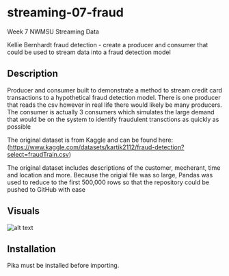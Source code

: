 # streaming-07-fraud
Week 7 NWMSU Streaming Data

Kellie Bernhardt
fraud detection - create a producer and consumer that could be used to stream data into a fraud detection model

## Description
Producer and consumer built to demonstrate a method to stream credit card transactions to a hypothetical fraud detection model. There is one producer that reads the csv however in real life there would likely be many producers. The consumer is actually 3 consumers which simulates the large demand that would be on the system to identify fraudulent transctions as quickly as possible

The original dataset is from Kaggle and can be found here:
(https://www.kaggle.com/datasets/kartik2112/fraud-detection?select=fraudTrain.csv)

The original dataset includes descriptions of the customer, mecherant, time and location and more. Because the origial file was so large, Pandas was used to reduce to the first 500,000 rows so that the repository could be pushed to GitHub with ease

## Visuals

![alt text](https://github.com/krh5284/streaming-07-fraud/blob/main/consumer_producer.png)

## Installation
Pika must be installed before importing. 